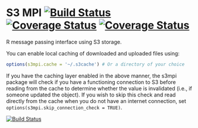 S3 MPI [![Build Status](https://travis-ci.org/robertzk/s3mpi.svg?branch=master)](https://travis-ci.org/robertzk/s3mpi.svg?branch=master) [![Coverage Status](https://coveralls.io/repos/robertzk/s3mpi/badge.png)](https://coveralls.io/r/robertzk/s3mpi) [![Coverage Status](https://coveralls.io/repos/robertzk/s3mpi/badge.png)](https://coveralls.io/r/robertzk/s3mpi)
=====

R message passing interface using S3 storage.

You can enable local caching of downloaded and uploaded files using:

```R
options(s3mpi.cache = '~/.s3cache') # Or a directory of your choice
```

If you have the caching layer enabled in the above manner, the s3mpi package will
check if you have a functioning connection to S3 before reading from the cache
to determine whether the value is invalidated (i.e., if someone updated the object).
If you wish to skip this check and read directly from the cache when you do not
have an internet connection, set `options(s3mpi.skip_connection_check = TRUE)`.

[![Build Status](https://travis-ci.org/robertzk/s3mpi.svg?branch=master)](https://travis-ci.org/robertzk/s3mpi.svg?branch=master)
